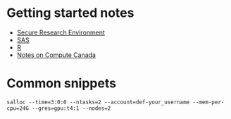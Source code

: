 # Getting started notes

- [Secure Research Environment](SRE/readme.md)
- [SAS](SRE/readme.md) 
- [R](R/readme.md) 
- [Notes on Compute Canada](CC/readme.md)

# Common snippets

```
salloc --time=3:0:0 --ntasks=2 --account=def-your_username --mem-per-cpu=24G --gres=gpu:t4:1 --nodes=2

```
